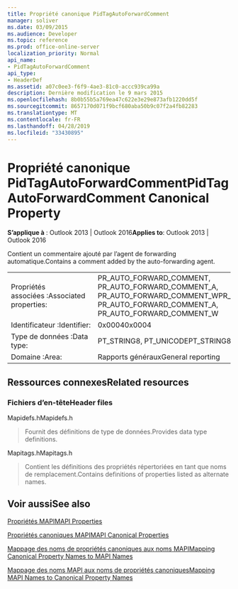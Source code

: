 ```yaml
---
title: Propriété canonique PidTagAutoForwardComment
manager: soliver
ms.date: 03/09/2015
ms.audience: Developer
ms.topic: reference
ms.prod: office-online-server
localization_priority: Normal
api_name:
- PidTagAutoForwardComment
api_type:
- HeaderDef
ms.assetid: a07c0ee3-f6f9-4ae3-81c0-accc939ca99a
description: Dernière modification le 9 mars 2015
ms.openlocfilehash: 8b0b55b5a769ea47c622e3e29e873afb1220dd5f
ms.sourcegitcommit: 8657170d071f9bcf680aba50b9c07f2a4fb82283
ms.translationtype: MT
ms.contentlocale: fr-FR
ms.lasthandoff: 04/28/2019
ms.locfileid: "33430895"
---
```

# <a name="pidtagautoforwardcomment-canonical-property"></a><span data-ttu-id="c05b6-103">Propriété canonique PidTagAutoForwardComment</span><span class="sxs-lookup"><span data-stu-id="c05b6-103">PidTagAutoForwardComment Canonical Property</span></span>

  
  
<span data-ttu-id="c05b6-104">**S’applique à** : Outlook 2013 | Outlook 2016</span><span class="sxs-lookup"><span data-stu-id="c05b6-104">**Applies to**: Outlook 2013 | Outlook 2016</span></span> 
  
<span data-ttu-id="c05b6-105">Contient un commentaire ajouté par l’agent de forwarding automatique.</span><span class="sxs-lookup"><span data-stu-id="c05b6-105">Contains a comment added by the auto-forwarding agent.</span></span>
  
|||
|:-----|:-----|
|<span data-ttu-id="c05b6-106">Propriétés associées :</span><span class="sxs-lookup"><span data-stu-id="c05b6-106">Associated properties:</span></span>  <br/> |<span data-ttu-id="c05b6-107">PR_AUTO_FORWARD_COMMENT, PR_AUTO_FORWARD_COMMENT_A, PR_AUTO_FORWARD_COMMENT_W</span><span class="sxs-lookup"><span data-stu-id="c05b6-107">PR_AUTO_FORWARD_COMMENT, PR_AUTO_FORWARD_COMMENT_A, PR_AUTO_FORWARD_COMMENT_W</span></span>  <br/> |
|<span data-ttu-id="c05b6-108">Identificateur :</span><span class="sxs-lookup"><span data-stu-id="c05b6-108">Identifier:</span></span>  <br/> |<span data-ttu-id="c05b6-109">0x0004</span><span class="sxs-lookup"><span data-stu-id="c05b6-109">0x0004</span></span>  <br/> |
|<span data-ttu-id="c05b6-110">Type de données :</span><span class="sxs-lookup"><span data-stu-id="c05b6-110">Data type:</span></span>  <br/> |<span data-ttu-id="c05b6-111">PT_STRING8, PT_UNICODE</span><span class="sxs-lookup"><span data-stu-id="c05b6-111">PT_STRING8, PT_UNICODE</span></span>  <br/> |
|<span data-ttu-id="c05b6-112">Domaine :</span><span class="sxs-lookup"><span data-stu-id="c05b6-112">Area:</span></span>  <br/> |<span data-ttu-id="c05b6-113">Rapports généraux</span><span class="sxs-lookup"><span data-stu-id="c05b6-113">General reporting</span></span>  <br/> |
   
## <a name="related-resources"></a><span data-ttu-id="c05b6-114">Ressources connexes</span><span class="sxs-lookup"><span data-stu-id="c05b6-114">Related resources</span></span>

### <a name="header-files"></a><span data-ttu-id="c05b6-115">Fichiers d’en-tête</span><span class="sxs-lookup"><span data-stu-id="c05b6-115">Header files</span></span>

<span data-ttu-id="c05b6-116">Mapidefs.h</span><span class="sxs-lookup"><span data-stu-id="c05b6-116">Mapidefs.h</span></span>
  
> <span data-ttu-id="c05b6-117">Fournit des définitions de type de données.</span><span class="sxs-lookup"><span data-stu-id="c05b6-117">Provides data type definitions.</span></span>
    
<span data-ttu-id="c05b6-118">Mapitags.h</span><span class="sxs-lookup"><span data-stu-id="c05b6-118">Mapitags.h</span></span>
  
> <span data-ttu-id="c05b6-119">Contient les définitions des propriétés répertoriées en tant que noms de remplacement.</span><span class="sxs-lookup"><span data-stu-id="c05b6-119">Contains definitions of properties listed as alternate names.</span></span>
    
## <a name="see-also"></a><span data-ttu-id="c05b6-120">Voir aussi</span><span class="sxs-lookup"><span data-stu-id="c05b6-120">See also</span></span>



[<span data-ttu-id="c05b6-121">Propriétés MAPI</span><span class="sxs-lookup"><span data-stu-id="c05b6-121">MAPI Properties</span></span>](mapi-properties.md)
  
[<span data-ttu-id="c05b6-122">Propriétés canoniques MAPI</span><span class="sxs-lookup"><span data-stu-id="c05b6-122">MAPI Canonical Properties</span></span>](mapi-canonical-properties.md)
  
[<span data-ttu-id="c05b6-123">Mappage des noms de propriétés canoniques aux noms MAPI</span><span class="sxs-lookup"><span data-stu-id="c05b6-123">Mapping Canonical Property Names to MAPI Names</span></span>](mapping-canonical-property-names-to-mapi-names.md)
  
[<span data-ttu-id="c05b6-124">Mappage des noms MAPI aux noms de propriétés canoniques</span><span class="sxs-lookup"><span data-stu-id="c05b6-124">Mapping MAPI Names to Canonical Property Names</span></span>](mapping-mapi-names-to-canonical-property-names.md)

